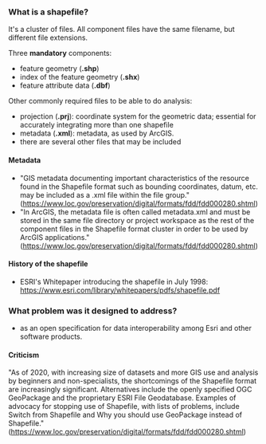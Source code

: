### What is a shapefile?
It's a cluster of files.  All component files have the same filename, but different file extensions.

Three **mandatory** components:
- feature geometry (**.shp**)
- index of the feature geometry (**.shx**)
- feature attribute data (**.dbf**)

Other commonly required files to be able to do analysis:
- projection (**.prj**): coordinate system for the geometric data; essential for accurately integrating more than one shapefile
- metadata (**.xml**): metadata, as used by ArcGIS.
- there are several other files that may be included

#### Metadata
- "GIS metadata documenting important characteristics of the resource found in the Shapefile format such as bounding coordinates, datum, etc. may be included as a .xml file within the file group." (https://www.loc.gov/preservation/digital/formats/fdd/fdd000280.shtml)
- "In ArcGIS, the metadata file is often called metadata.xml and must be stored in the same file directory or project workspace as the rest of the component files in the Shapefile format cluster in order to be used by ArcGIS applications." (https://www.loc.gov/preservation/digital/formats/fdd/fdd000280.shtml)

#### History of the shapefile
- ESRI's Whitepaper introducing the shapefile in July 1998: https://www.esri.com/library/whitepapers/pdfs/shapefile.pdf

### What problem was it designed to address?
- as an open specification for data interoperability among Esri and other software products.


#### Criticism
"As of 2020, with increasing size of datasets and more GIS use and analysis by beginners and non-specialists, the shortcomings of the Shapefile format are increasingly significant. Alternatives include the openly specified OGC GeoPackage and the proprietary ESRI File Geodatabase. Examples of advocacy for stopping use of Shapefile, with lists of problems, include Switch from Shapefile and Why you should use GeoPackage instead of Shapefile." (https://www.loc.gov/preservation/digital/formats/fdd/fdd000280.shtml)
